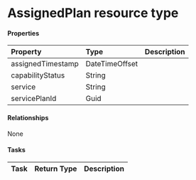 # AssignedPlan resource type



#### Properties
| Property	   | Type	|Description|
|:---------------|:--------|:----------|
|assignedTimestamp|DateTimeOffset||
|capabilityStatus|String||
|service|String||
|servicePlanId|Guid||

#### Relationships
None


#### Tasks

| Task		   | Return Type	|Description|
|:---------------|:--------|:----------|
